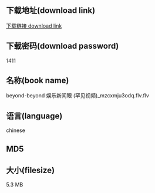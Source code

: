 ## 下载地址(download link)
[下载链接 download link](https://voluble-croquembouche-d321dc.netlify.app/?s=beyond-beyond++%E5%A8%B1%E4%B9%90%E6%96%B0%E9%97%BB%E7%9C%BC+%28%E7%BD%95%E8%A7%81%E8%A7%86%E9%A2%91%29_mzcxmju3odq.flv)

## 下载密码(download password)
1411

## 名称(book name)
beyond-beyond  娱乐新闻眼 (罕见视频)_mzcxmju3odq.flv.flv

## 语言(language)
chinese

## MD5


## 大小(filesize)
5.3 MB
